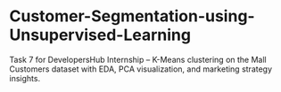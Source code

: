 # Customer-Segmentation-using-Unsupervised-Learning
Task 7 for DevelopersHub Internship – K-Means clustering on the Mall Customers dataset with EDA, PCA visualization, and marketing strategy insights.
